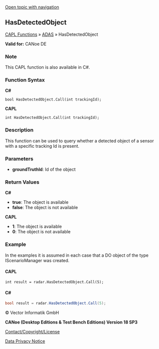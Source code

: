 [Open topic with navigation](../../../../../CANoeDEFamily.htm#Topics/CAPLFunctions/ADAS/Functions/CAPLfunctionHasDetectedObject.md)

## HasDetectedObject

[CAPL Functions](../../CAPLfunctions.md) » [ADAS](../CAPLfunctionsADASOverview.md) » HasDetectedObject

**Valid for:** CANoe DE

### Note
This CAPL function is also available in C#.

### Function Syntax

**C#**
```
bool HasDetectedObject.Call(int trackingId);
```

**CAPL**
```
int HasDetectedObject.Call(int trackingId);
```

### Description

This function can be used to query whether a detected object of a sensor with a specific tracking Id is present.

### Parameters

- **groundTruthId**: Id of the object

### Return Values

**C#**

- **true**: The object is available
- **false**: The object is not available

**CAPL**

- **1**: The object is available
- **0**: The object is not available

### Example

In the examples it is assumed in each case that a DO object of the type IScenarioManager was created.

#### CAPL
```capl
int result = radar.HasDetectedObject.Call(5);
```

#### C#
```csharp
bool result = radar.HasDetectedObject.Call(5);
```

© Vector Informatik GmbH

**CANoe (Desktop Editions & Test Bench Editions) Version 18 SP3**

[Contact/Copyright/License](../../../Shared/ContactCopyrightLicense.md)

[Data Privacy Notice](https://www.vector.com/int/en/company/get-info/privacy-policy/)
